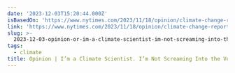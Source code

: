 ```yaml
---
date: '2023-12-03T15:20:44.000Z'
isBasedOn: 'https://www.nytimes.com/2023/11/18/opinion/climate-change-report-us.html'
link: 'https://www.nytimes.com/2023/11/18/opinion/climate-change-report-us.html'
slug: >-
  2023-12-03-opinion-or-im-a-climate-scientist-im-not-screaming-into-the-void-anymore
tags:
  - climate
title: Opinion | I’m a Climate Scientist. I’m Not Screaming Into the Void Anymore.
---
```


